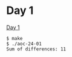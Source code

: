 # Day 1

[Day 1][]

```
$ make
$ ./aoc-24-01
Sum of differences: 11
```

[Day 1]: <https://adventofcode.com/2024/day/1>
